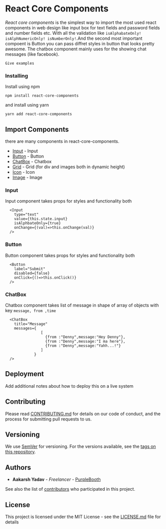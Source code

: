# React Core Components

*React core components* is the simplest way to import the most used react components in web design like input box for text fields and password fields and number fields etc. With all the validation like ``` isAlphabateOnly! isAlphNumericOnly! isNumberOnly! ```.And the second most important compoent is Button you can pass diffret styles in button that looks pretty awesome. The chatbox component mainly uses for the showing chat messages (like facebook).


```
Give examples
```

### Installing

Install using npm

```
npm install react-core-components
```

and install using yarn

```
yarn add react-core-components
```


## Import Components

there are many components in react-core-components.
* [Input](https://github.com/aaku14n/react-core) - Input
* [Button](https://github.com/aaku14n/react-core) - Button
* [ChatBox](https://github.com/aaku14n/react-core) - Chatbox
* [Grid](https://github.com/aaku14n/react-core) - Grid (for div and images both in dynamic height)
* [Icon](https://github.com/aaku14n/react-core) - Icon
* [Image](https://github.com/aaku14n/react-core) - Image


### Input

Input component takes props for styles and functionality both

```
  <Input 
    type="text"
    value={this.state.input}
    isAlphbateOnly={true}
    onChange={(val)=>this.onChange(val)}
  />
```

### Button

Button component takes props for styles and functionality both

```
  <Button
    label="Submit"
    disabled={false}
    onClick={()=>this.onClick()}
  />
```
### ChatBox

Chatbox component takes list of message in shape of array of objects with key ``` message, from ,time ```

```
  <ChatBox
    title="Message"
    messages={
                [
                  {from :"Denny",message:"Hey Denny"},
                  {from :"Denny",message:"I ma here"},
                  {from :"Denny",message:"Yahh...!"}
                ]
             }
  />
```


## Deployment

Add additional notes about how to deploy this on a live system

## Contributing

Please read [CONTRIBUTING.md](https://github.com/aaku14n/react-core/graphs/contributors) for details on our code of conduct, and the process for submitting pull requests to us.

## Versioning

We use [SemVer](http://semver.org/) for versioning. For the versions available, see the [tags on this repository](https://github.com/aaku14n/react-core/releases). 

## Authors

* **Aakarsh Yadav** - *Freelancer* - [PurpleBooth](https://github.com/aaku14n)

See also the list of [contributors](https://github.com/aaku14n/react-core/graphs/contributors) who participated in this project.

## License

This project is licensed under the MIT License - see the [LICENSE.md](LICENSE.md) file for details


